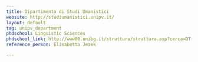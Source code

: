 ```yaml
---
title: Dipartimento di Studi Umanistici
website: http://studiumanistici.unipv.it/
layout: default
tag: unipv_department
phdschool: Linguistic Sciences
phdschool_link: http://www00.unibg.it/struttura/struttura.asp?cerca=DT-SCLIN_intro
reference_person: Elisabetta Jezek

---
```

